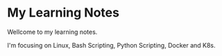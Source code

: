 # My Learning Notes

Wellcome to my learning notes.

I'm focusing on Linux, Bash Scripting, Python Scripting, Docker and K8s.
